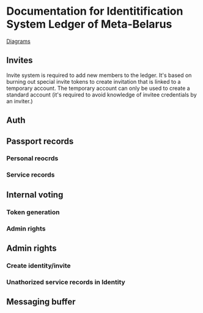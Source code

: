 # Documentation for Identitification System Ledger of Meta-Belarus

[Diagrams](./crdesign.drawio)

## Invites
Invite system is required to add new members to the ledger. It's based on burning out special invite tokens to create invitation that is linked to a temporary account. The temporary account can only be used to create a standard account (it's required to avoid knowledge of invitee credentials by an inviter.)

## Auth

## Passport records
### Personal reocrds
### Service records
## Internal voting
### Token generation
### Admin rights
## Admin rights
### Create identity/invite
### Unathorized service records in Identity
## Messaging buffer